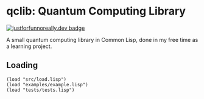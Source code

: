 # qclib: Quantum Computing Library 
[![justforfunnoreally.dev badge](https://img.shields.io/badge/justforfunnoreally-dev-9ff)](https://justforfunnoreally.dev)

A small quantum computing library in Common Lisp, done in my free time as a learning project.

## Loading
```Common Lisp
(load "src/load.lisp")
(load "examples/example.lisp")
(load "tests/tests.lisp")
```
